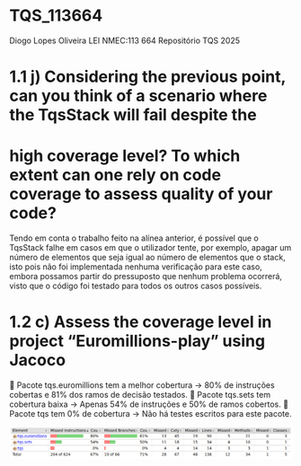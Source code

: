 # TQS_113664

Diogo Lopes Oliveira
LEI
NMEC:113 664
Repositório TQS 2025



# 1.1 j) Considering the previous point, can you think of a scenario where the TqsStack will fail despite the 
#        high coverage level? To which extent can one rely on code coverage to assess quality of your code?

Tendo em conta o trabalho feito na alínea anterior, é possível que o TqsStack falhe em casos em que o utilizador tente, por exemplo, apagar um número de elementos
que seja igual ao número de elementos que o stack, isto pois não foi implementada nenhuma verificação para este caso, embora possamos partir do pressuposto
que nenhum problema ocorrerá, visto que o código foi testado para todos os outros casos possíveis.




# 1.2 c) Assess the coverage level in project “Euromillions-play” using Jacoco

🔹 Pacote tqs.euromillions tem a melhor cobertura → 80% de instruções cobertas e 81% dos ramos de decisão testados.
🔹 Pacote tqs.sets tem cobertura baixa → Apenas 54% de instruções e 50% de ramos cobertos.
🔹 Pacote tqs tem 0% de cobertura → Não há testes escritos para este pacote.

![alt text](image.png)